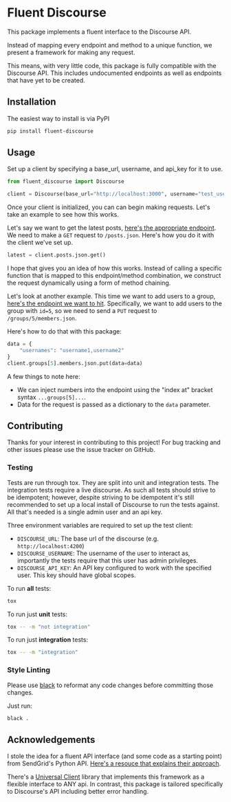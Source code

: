 # Fluent Discourse
This package implements a fluent interface to the Discourse API. 

Instead of mapping every endpoint and method to a unique function, we present a framework for making any request.

This means, with very little code, this package is fully compatible with the Discourse API. This includes undocumented endpoints as well as endpoints that have yet to be created. 

## Installation
The easiest way to install is via PyPI
```bash
pip install fluent-discourse
```


## Usage
Set up a client by specifying a base_url, username, and api_key for it to use. 

```python
from fluent_discourse import Discourse

client = Discourse(base_url="http://localhost:3000", username="test_user", api_key="a0a2d176b3cfbadd36ac2f46ccbd701bf45dfd6f47836e99d570bf7e0ae04af8")
```

Once your client is initialized, you can can begin making requests. Let's take an example to see how this works.

Let's say we want to get the latest posts, [here's the appropriate endpoint](https://docs.discourse.org/#tag/Posts/paths/~1posts.json/get). We need to make a `GET` request to `/posts.json`. Here's how you do it with the client we've set up. 

```python
latest = client.posts.json.get()
```

I hope that gives you an idea of how this works. Instead of calling a specific function that is mapped to this endpoint/method combination, we construct the request dynamically using a form of method chaining.

Let's look at another example. This time we want to add users to a group, [here's the endpoint we want to hit](https://docs.discourse.org/#tag/Groups/paths/~1groups~1{id}~1members.json/put). Specifically, we want to add users to the group with `id=5`, so we need to send a `PUT` request to `/groups/5/members.json`.

Here's how to do that with this package:
```python
data = {
	"usernames": "username1,username2"
}
client.groups[5].members.json.put(data=data)
```

A few things to note here:
* We can inject numbers into the endpoint using the "index at" bracket syntax `...groups[5]...`.
* Data for the request is passed as a dictionary to the `data` parameter. 


## Contributing
Thanks for your interest in contributing to this project! For bug tracking and other issues please use the issue tracker on GitHub. 

### Testing
Tests are run through tox. They are split into unit and integration tests. The integration tests require a live discourse. As such all tests should strive to be idempotent; however, despite striving to be idempotent it's still recommended to set up a local install of Discourse to run the tests against. All that's needed is a single admin user and an api key.

Three environment variables are required to set up the test client:
* `DISCOURSE_URL`: The base url of the discourse (e.g. `http://localhost:4200`)
* `DISCOURSE_USERNAME`: The username of the user to interact as, importantly the tests require that this user has admin privileges. 
* `DISCOURSE_API_KEY`: An API key configured to work with the specified user. This key should have global scopes.

To run **all** tests:
```bash
tox
```

To run just **unit** tests:
```bash
tox -- -m "not integration"
```

To run just **integration** tests:
```bash
tox -- -m "integration"
```

### Style Linting
Please use [black](https://github.com/psf/black) to reformat any code changes before committing those changes. 

Just run:
```bash
black .
```


## Acknowledgements
I stole the idea for a fluent API interface (and some code as a starting point) from SendGrid's Python API. [Here's a resouce that explains their approach](https://sendgrid.com/blog/using-python-to-implement-a-fluent-interface-to-any-rest-api/).

There's a [Universal Client](https://universal-client.readthedocs.io/en/latest/) library that implements this framework as a flexible interface to ANY api. In contrast, this package is tailored specifically to Discourse's API including better error handling. 